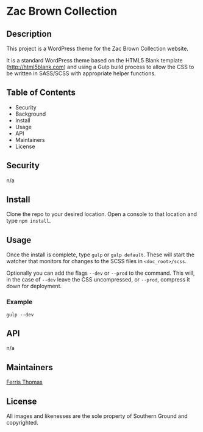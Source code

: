 # Zac Brown Collection

## Description

This project is a WordPress theme for the Zac Brown Collection website.

It is a standard WordPress theme based on the HTML5 Blank template (http://html5blank.com)
and using a Gulp build process to allow the CSS to be written in SASS/SCSS with appropriate
helper functions.

## Table of Contents

* Security
* Background
* Install
* Usage
* API
* Maintainers
* License

## Security

n/a

## Install

Clone the repo to your desired location. Open a console to that location and type `npm install`.

## Usage

 Once the install is complete, type `gulp` or `gulp default`. These will start the watcher that monitors for changes to the SCSS files in `<doc_root>/scss`.

 Optionally you can add the flags `--dev` or `--prod` to the command. This will, in the case of `--dev` leave the CSS uncompressed, or `--prod`, compress it down for deployment.

 ### Example

 `gulp --dev`

 ## API

 n/a

 ## Maintainers

[Ferris Thomas](mailto:ferris@fsthomas.com)

## License 

All images and likenesses are the sole property of Southern Ground and copyrighted.

